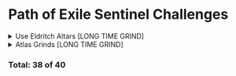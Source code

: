 # Path of Exile Sentinel Challenges

<details>
  <summary>Use Eldritch Altars [LONG TIME GRIND]</summary>
  
 - [x] Activate Searing Exarch Altars with Wrath of the Cosmos allocated (250/250)
 - [ ] Activate Eater of Worlds Altars with Eldritch Gaze allocated (11/250)
 - [x] Defeat a Tier 16 Map Boss in a Rare Map after having activated at least 6 Searing Exarch Altars in an area with Wrath of the Cosmos allocated
 - [x] Defeat a Tier 16 Map Boss in a Rare Map after having activated at least 4 Eater of Worlds Altars which have modifiers that affect the Map Boss with Eldritch Gaze allocated
</details>

<details>
  <summary>Atlas Grinds [LONG TIME GRIND]</summary>
  
 - [ ] Activate Searing Exarch Altars (533/1000)  
 - [ ] Activate Eater of Worlds Altars (401/1000)
 - [x] Defeat Witnessed Map Bosses (200/200)
</details>

### Total: 38 of 40
